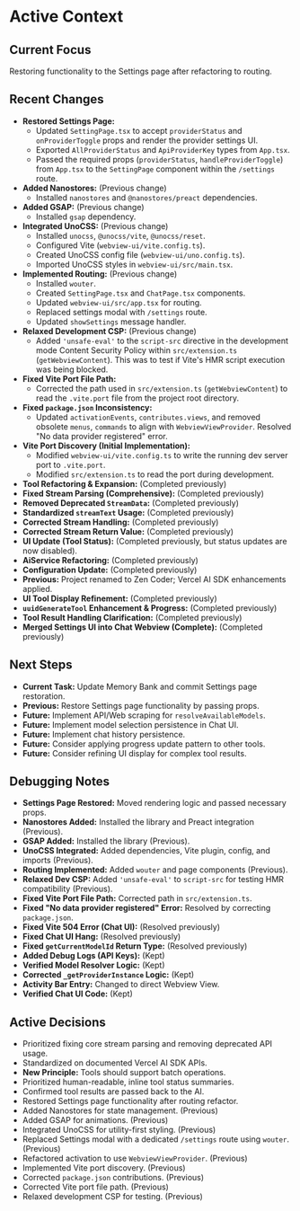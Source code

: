 # Active Context

## Current Focus
Restoring functionality to the Settings page after refactoring to routing.

## Recent Changes
- **Restored Settings Page:**
    - Updated `SettingPage.tsx` to accept `providerStatus` and `onProviderToggle` props and render the provider settings UI.
    - Exported `AllProviderStatus` and `ApiProviderKey` types from `App.tsx`.
    - Passed the required props (`providerStatus`, `handleProviderToggle`) from `App.tsx` to the `SettingPage` component within the `/settings` route.
- **Added Nanostores:** (Previous change)
    - Installed `nanostores` and `@nanostores/preact` dependencies.
- **Added GSAP:** (Previous change)
    - Installed `gsap` dependency.
- **Integrated UnoCSS:** (Previous change)
    - Installed `unocss`, `@unocss/vite`, `@unocss/reset`.
    - Configured Vite (`webview-ui/vite.config.ts`).
    - Created UnoCSS config file (`webview-ui/uno.config.ts`).
    - Imported UnoCSS styles in `webview-ui/src/main.tsx`.
- **Implemented Routing:** (Previous change)
    - Installed `wouter`.
    - Created `SettingPage.tsx` and `ChatPage.tsx` components.
    - Updated `webview-ui/src/app.tsx` for routing.
    - Replaced settings modal with `/settings` route.
    - Updated `showSettings` message handler.
- **Relaxed Development CSP:** (Previous change)
    - Added `'unsafe-eval'` to the `script-src` directive in the development mode Content Security Policy within `src/extension.ts` (`getWebviewContent`). This was to test if Vite's HMR script execution was being blocked.
- **Fixed Vite Port File Path:**
    - Corrected the path used in `src/extension.ts` (`getWebviewContent`) to read the `.vite.port` file from the project root directory.
- **Fixed `package.json` Inconsistency:**
    - Updated `activationEvents`, `contributes.views`, and removed obsolete `menus`, `commands` to align with `WebviewViewProvider`. Resolved "No data provider registered" error.
- **Vite Port Discovery (Initial Implementation):**
    - Modified `webview-ui/vite.config.ts` to write the running dev server port to `.vite.port`.
    - Modified `src/extension.ts` to read the port during development.
- **Tool Refactoring & Expansion:** (Completed previously)
- **Fixed Stream Parsing (Comprehensive):** (Completed previously)
- **Removed Deprecated `StreamData`:** (Completed previously)
- **Standardized `streamText` Usage:** (Completed previously)
- **Corrected Stream Handling:** (Completed previously)
- **Corrected Stream Return Value:** (Completed previously)
- **UI Update (Tool Status):** (Completed previously, but status updates are now disabled).
- **AiService Refactoring:** (Completed previously)
- **Configuration Update:** (Completed previously)
- **Previous:** Project renamed to Zen Coder; Vercel AI SDK enhancements applied.
- **UI Tool Display Refinement:** (Completed previously)
- **`uuidGenerateTool` Enhancement & Progress:** (Completed previously)
- **Tool Result Handling Clarification:** (Completed previously)
- **Merged Settings UI into Chat Webview (Complete):** (Completed previously)

## Next Steps
- **Current Task:** Update Memory Bank and commit Settings page restoration.
- **Previous:** Restore Settings page functionality by passing props.
- **Future:** Implement API/Web scraping for `resolveAvailableModels`.
- **Future:** Implement model selection persistence in Chat UI.
- **Future:** Implement chat history persistence.
- **Future:** Consider applying progress update pattern to other tools.
- **Future:** Consider refining UI display for complex tool results.
## Debugging Notes
- **Settings Page Restored:** Moved rendering logic and passed necessary props.
- **Nanostores Added:** Installed the library and Preact integration (Previous).
- **GSAP Added:** Installed the library (Previous).
- **UnoCSS Integrated:** Added dependencies, Vite plugin, config, and imports (Previous).
- **Routing Implemented:** Added `wouter` and page components (Previous).
- **Relaxed Dev CSP:** Added `'unsafe-eval'` to `script-src` for testing HMR compatibility (Previous).
- **Fixed Vite Port File Path:** Corrected path in `src/extension.ts`.
- **Fixed "No data provider registered" Error:** Resolved by correcting `package.json`.
- **Fixed Vite 504 Error (Chat UI):** (Resolved previously)
- **Fixed Chat UI Hang:** (Resolved previously)
- **Fixed `getCurrentModelId` Return Type:** (Resolved previously)
- **Added Debug Logs (API Keys):** (Kept)
- **Verified Model Resolver Logic:** (Kept)
- **Corrected `_getProviderInstance` Logic:** (Kept)
- **Activity Bar Entry:** Changed to direct Webview View.
- **Verified Chat UI Code:** (Kept)

## Active Decisions
- Prioritized fixing core stream parsing and removing deprecated API usage.
- Standardized on documented Vercel AI SDK APIs.
- **New Principle:** Tools should support batch operations.
- Prioritized human-readable, inline tool status summaries.
- Confirmed tool results are passed back to the AI.
- Restored Settings page functionality after routing refactor.
- Added Nanostores for state management. (Previous)
- Added GSAP for animations. (Previous)
- Integrated UnoCSS for utility-first styling. (Previous)
- Replaced Settings modal with a dedicated `/settings` route using `wouter`. (Previous)
- Refactored activation to use `WebviewViewProvider`. (Previous)
- Implemented Vite port discovery. (Previous)
- Corrected `package.json` contributions. (Previous)
- Corrected Vite port file path. (Previous)
- Relaxed development CSP for testing. (Previous)
